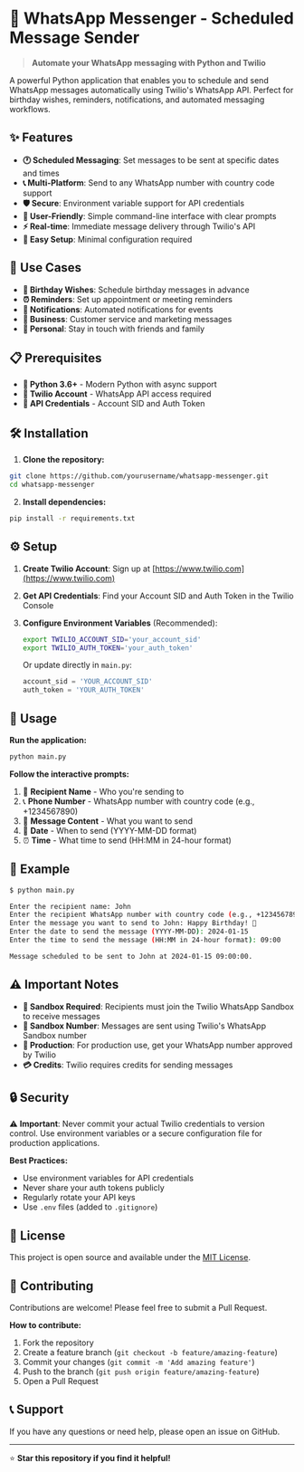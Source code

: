 # 📱 WhatsApp Messenger - Scheduled Message Sender

> **Automate your WhatsApp messaging with Python and Twilio**

A powerful Python application that enables you to schedule and send WhatsApp messages automatically using Twilio's WhatsApp API. Perfect for birthday wishes, reminders, notifications, and automated messaging workflows.

## ✨ Features

- **🕐 Scheduled Messaging**: Set messages to be sent at specific dates and times
- **📞 Multi-Platform**: Send to any WhatsApp number with country code support
- **🛡️ Secure**: Environment variable support for API credentials
- **📝 User-Friendly**: Simple command-line interface with clear prompts
- **⚡ Real-time**: Immediate message delivery through Twilio's API
- **🔧 Easy Setup**: Minimal configuration required

## 🚀 Use Cases

- **🎂 Birthday Wishes**: Schedule birthday messages in advance
- **⏰ Reminders**: Set up appointment or meeting reminders
- **📢 Notifications**: Automated notifications for events
- **💼 Business**: Customer service and marketing messages
- **👥 Personal**: Stay in touch with friends and family

## 📋 Prerequisites

- **🐍 Python 3.6+** - Modern Python with async support
- **📱 Twilio Account** - WhatsApp API access required
- **🔑 API Credentials** - Account SID and Auth Token

## 🛠️ Installation

1. **Clone the repository:**
```bash
git clone https://github.com/yourusername/whatsapp-messenger.git
cd whatsapp-messenger
```

2. **Install dependencies:**
```bash
pip install -r requirements.txt
```

## ⚙️ Setup

1. **Create Twilio Account**: Sign up at [https://www.twilio.com](https://www.twilio.com)
2. **Get API Credentials**: Find your Account SID and Auth Token in the Twilio Console
3. **Configure Environment Variables** (Recommended):
   ```bash
   export TWILIO_ACCOUNT_SID='your_account_sid'
   export TWILIO_AUTH_TOKEN='your_auth_token'
   ```
   
   Or update directly in `main.py`:
   ```python
   account_sid = 'YOUR_ACCOUNT_SID'
   auth_token = 'YOUR_AUTH_TOKEN'
   ```

## 🚀 Usage

**Run the application:**
```bash
python main.py
```

**Follow the interactive prompts:**
1. 📝 **Recipient Name** - Who you're sending to
2. 📞 **Phone Number** - WhatsApp number with country code (e.g., +1234567890)
3. 💬 **Message Content** - What you want to send
4. 📅 **Date** - When to send (YYYY-MM-DD format)
5. ⏰ **Time** - What time to send (HH:MM in 24-hour format)

## 📝 Example

```bash
$ python main.py

Enter the recipient name: John
Enter the recipient WhatsApp number with country code (e.g., +1234567890): +1234567890
Enter the message you want to send to John: Happy Birthday! 🎉
Enter the date to send the message (YYYY-MM-DD): 2024-01-15
Enter the time to send the message (HH:MM in 24-hour format): 09:00

Message scheduled to be sent to John at 2024-01-15 09:00:00.
```

## ⚠️ Important Notes

- **🔗 Sandbox Required**: Recipients must join the Twilio WhatsApp Sandbox to receive messages
- **📱 Sandbox Number**: Messages are sent using Twilio's WhatsApp Sandbox number
- **🚀 Production**: For production use, get your WhatsApp number approved by Twilio
- **💳 Credits**: Twilio requires credits for sending messages

## 🔒 Security

⚠️ **Important**: Never commit your actual Twilio credentials to version control. Use environment variables or a secure configuration file for production applications.

**Best Practices:**
- Use environment variables for API credentials
- Never share your auth tokens publicly
- Regularly rotate your API keys
- Use `.env` files (added to `.gitignore`)

## 📄 License

This project is open source and available under the [MIT License](LICENSE).

## 🤝 Contributing

Contributions are welcome! Please feel free to submit a Pull Request.

**How to contribute:**
1. Fork the repository
2. Create a feature branch (`git checkout -b feature/amazing-feature`)
3. Commit your changes (`git commit -m 'Add amazing feature'`)
4. Push to the branch (`git push origin feature/amazing-feature`)
5. Open a Pull Request

## 📞 Support

If you have any questions or need help, please open an issue on GitHub.

---

⭐ **Star this repository if you find it helpful!** 